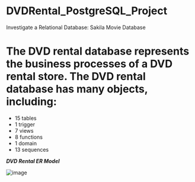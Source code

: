 # DVDRental_PostgreSQL_Project
Investigate a Relational Database: Sakila Movie Database

# The DVD rental database represents the business processes of a DVD rental store. The DVD rental database has many objects, including:
- 15 tables
- 1 trigger
- 7 views
- 8 functions
- 1 domain
- 13 sequences

_**DVD Rental ER Model**_

![image](https://user-images.githubusercontent.com/60899591/173292523-947ec920-3f6c-4e4e-95a1-62c297646fe8.png)

